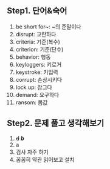 ## Step1. 단어&숙어

1. be short for~: ~의 준말이다
2. disrupt: 교란하다
3. criteria: 기준(복수)
4. criterion: 기준(단수)
5. behavior: 행동
6. keyloggers: 키로거
7. keystroke: 키입력
8. corrupt: 손상시키다
9. lock up: 잠그다
10. demand:  요구하다
11. ransom: 몸값

## Step2. 문제 풀고 생각해보기

1. ~~d~~ ***b***
2. a
3. 검사 자주 하기
4. 꼼꼼히 약관 읽어보고 설치